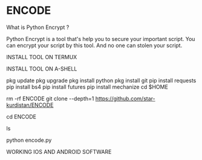 # ENCODE

What is Python Encrypt ?

Python Encrypt is a tool that's help you to secure your important script. You can encrypt your script by this tool. And no one can stolen your script.

INSTALL TOOL ON TERMUX

INSTALL TOOL ON A-SHELL

pkg update
pkg upgrade
pkg install python
pkg install git
pip install requests
pip install bs4
pip install futures
pip install mechanize
cd $HOME 
 
rm -rf ENCODE
git clone --depth=1 https://github.com/star-kurdistan/ENCODE

cd ENCODE

ls


python encode.py

WORKING IOS AND ANDROID SOFTWARE
